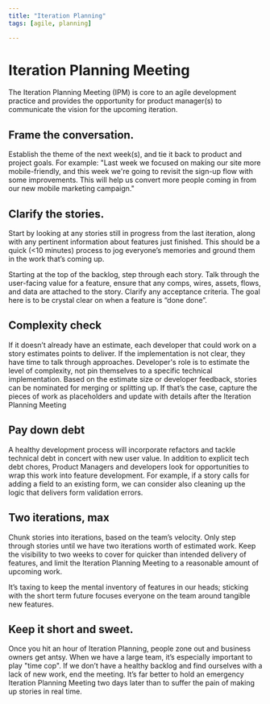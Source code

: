 ```yaml
---
title: "Iteration Planning"
tags: [agile, planning]

---
```


# Iteration Planning Meeting

The Iteration Planning Meeting (IPM) is core to an agile development practice and provides the opportunity for product manager(s) to communicate the vision for the upcoming iteration.



## Frame the conversation.

Establish the theme of the next week(s), and tie it back to product and project goals. For example: "Last week we focused on making our site more mobile-friendly, and this week we're going to revisit the sign-up flow with some improvements. This will help us convert more people coming in from our new mobile marketing campaign."



## Clarify the stories. 

Start by looking at any stories still in progress from the last iteration, along with any pertinent information about features just finished. This should be a quick (<10 minutes) process to jog everyone’s memories and ground them in the work that’s coming up.

Starting at the top of the backlog, step through each story. Talk through the user-facing value for a feature, ensure that any comps, wires, assets, flows, and data are attached to the story. Clarify any acceptance criteria. The goal here is to be crystal clear on when a feature is “done done”.

## Complexity check

If it doesn’t already have an estimate, each developer that could work on a story estimates points to deliver. If the implementation is not clear, they have time to talk through approaches. Developer's role is to estimate the level of complexity, not pin themselves to a specific technical implementation. Based on the estimate size or developer feedback, stories can be nominated for merging or splitting up. If that’s the case, capture the pieces of work as placeholders and update with details after the Iteration Planning Meeting



## Pay down debt

A healthy development process will incorporate refactors and tackle technical debt in concert with new user value. In addition to explicit tech debt chores, Product Managers and developers look for opportunities to wrap this work into feature development. For example, if a story calls for adding a field to an existing form, we can consider also cleaning up the logic that delivers form validation errors.

## Two iterations, max 

Chunk stories into iterations, based on the team’s velocity. Only step through stories until we have two iterations worth of estimated work. Keep the visibility to two weeks to cover for quicker than intended delivery of features, and limit the Iteration Planning Meeting to a reasonable amount of upcoming work. 

It’s taxing to keep the mental inventory of features in our heads; sticking with the short term future focuses everyone on the team around tangible new features.

## Keep it short and sweet. 

Once you hit an hour of Iteration Planning, people zone out and business owners get antsy. When we have a large team, it’s especially important to play "time cop". If we don’t have a healthy backlog and find ourselves with a lack of new work, end the meeting. It’s far better to hold an emergency Iteration Planning Meeting two days later than to suffer the pain of making up stories in real time.